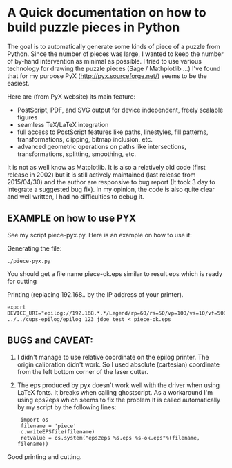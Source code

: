 A Quick documentation on how to build puzzle pieces in Python
=============================================================


The goal is to automatically generate some kinds of piece of a puzzle from
Python. Since the number of pieces was large, I wanted to keep the number of
by-hand intervention as minimal as possible. I tried to use various technology
for drawing the puzzle pieces (Sage / Mathplotlib ...) I've found that for my
purpose PyX (http://pyx.sourceforge.net/) seems to be the easiest.

Here are (from PyX website) its main feature:
  - PostScript, PDF, and SVG output for device independent, freely scalable figures
  - seamless TeX/LaTeX integration
  - full access to PostScript features like paths, linestyles, fill patterns,
    transformations, clipping, bitmap inclusion, etc.
  - advanced geometric operations on paths like intersections,
    transformations, splitting, smoothing, etc.

It is not as well know as Matplotlib. It is also a relatively old code (first
release in 2002) but it is still actively maintained (last release from
2015/04/30) and the author are responsive to bug report (It took 3 day to
integrate a suggested bug fix). In my opinion, the code is also quite clear
and well written, I had no difficulties to debug it.



## EXAMPLE on how to use PYX


See my script piece-pyx.py. Here is  an example on how to use it:

Generating the file:

    ./piece-pyx.py

You should get a file name piece-ok.eps similar to result.eps which is ready for cutting

Printing (replacing 192.168.*.* by the IP address of your printer).

    export DEVICE_URI="epilog://192.168.*.*/Legend/rp=60/rs=50/vp=100/vs=10/vf=500/rm=grey"
    ../../cups-epilog/epilog 123 jdoe test < piece-ok.eps



## BUGS and CAVEAT:


1. I didn't manage to use relative coordinate on the epilog printer. The origin
calibration didn't work. So I used absolute (cartesian) coordinate from the
left bottom corner of the laser cutter.

2. The eps produced by pyx doesn't work well with the driver when using LaTeX
fonts. It breaks when calling ghostscript. As a workaround I'm using eps2eps
which seems to fix the problem It is called automatically by my script by the
following lines:

        import os
        filename = 'piece'
        c.writeEPSfile(filename)
        retvalue = os.system("eps2eps %s.eps %s-ok.eps"%(filename, filename))

Good printing and cutting.
